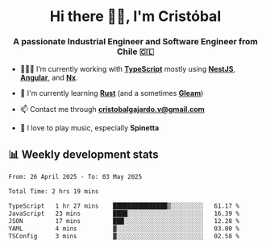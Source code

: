 <h1 align="center">Hi there ✌🏻, I'm Cristóbal</h1>
<h3 align="center">A passionate Industrial Engineer and Software Engineer from Chile 🇨🇱</h3>

- 🧑🏻‍💻 I’m currently working with **[TypeScript](https://www.typescriptlang.org)** mostly using **[NestJS](https://nestjs.com)**, **[Angular](https://angular.io)**, and **[Nx](https://nx.dev)**.

- 🌱 I'm currently learning **[Rust](https://www.rust-lang.org)** (and a sometimes **[Gleam](https://gleam.run/)**)

- 📫 Contact me through **cristobalgajardo.v@gmail.com**

- 🎸 I love to play music, especially **Spinetta**

## 📊 Weekly development stats

<!--START_SECTION:waka-->

```txt
From: 26 April 2025 - To: 03 May 2025

Total Time: 2 hrs 19 mins

TypeScript   1 hr 27 mins    ███████████████▒░░░░░░░░░   61.17 %
JavaScript   23 mins         ████░░░░░░░░░░░░░░░░░░░░░   16.39 %
JSON         17 mins         ███░░░░░░░░░░░░░░░░░░░░░░   12.28 %
YAML         4 mins          ▓░░░░░░░░░░░░░░░░░░░░░░░░   03.00 %
TSConfig     3 mins          ▓░░░░░░░░░░░░░░░░░░░░░░░░   02.58 %
```

<!--END_SECTION:waka-->
